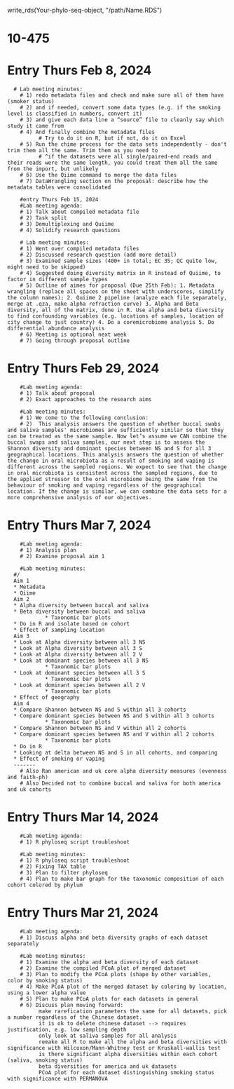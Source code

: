 write_rds(Your-phylo-seq-object, "/path/Name.RDS")
# 10-475

# Entry Thurs Feb 8, 2024 
      # Lab meeting minutes: 
        # 1) redo metadata files and check and make sure all of them have (smoker status) 
        # 2) and if needed, convert some data types (e.g. if the smoking level is classified in numbers, convert it) 
        # 3) and give each data line a “source” file to cleanly say which study it came from 
        # 4) And finally combine the metadata files 
              # Try to do it on R, but if not, do it on Excel 
        # 5) Run the chime process for the data sets independently - don't trim them all the same. Trim them as you need to
              # ^if the datasets were all single/paired-end reads and their reads were the same length, you could treat them all the same from the import, but unlikely 
        # 6) Use the Qiime command to merge the data files 
        # 7) DataWrangling section on the proposal: describe how the metadata tables were consolidated 

        #entry Thurs Feb 15, 2024
        #Lab meeting agenda: 
        # 1) Talk about compiled metadata file 
        # 2) Task split
        # 3) Demultiplexing and Quiime
        # 4) Solidify research questions

        # Lab meeting minutes: 
        # 1) Went over compiled metadata files
        # 2) Discussed research question (add more detail)
        # 3) Examined sample sizes (400+ in total; EC 35; QC quite low, might need to be skipped)
        # 4) Suggested doing diversity matrix in R instead of Quiime, to factor in different sample types
        # 5) Outline of aimes for proposal (Due 25th Feb): 1. Metadata wrangling (replace all spaces on the sheet with underscores, simplify the column names); 2. Quiime 2 pipeline (analyze each file separately, merge at .qza, make alpha refraction curve) 3. Alpha and Beta diversity, all of the matrix, done in R. Use alpha and beta diversity to find confounding variables (e.g. locations of samples, location of city change to just country) 4. Do a coremicrobiome analysis 5. Do differential abundance analysis
        # 6) Meeting is optional next week
        # 7) Going through proposal outline
        
# Entry Thurs Feb 29, 2024
        #Lab meeting agenda: 
        # 1) Talk about proposal 
        # 2) Exact approaches to the research aims

        #Lab meeting minutes: 
        # 1) We come to the following conclusion:
        # 2)  This analysis answers the question of whether buccal swabs and saliva samples' microbiomes are sufficiently similar so that they can be treated as the same sample. Now let’s assume we CAN combine the buccal swaps and saliva samples, our next step is to assess the Shannon diversity and dominant species between NS and S for all 3 geographical locations. This analysis answers the question of whether the change in oral microbiota as a result of smoking and vaping is different across the sampled regions. We expect to see that the change in oral microbiota is consistent across the sampled regions, due to the applied stressor to the oral microbiome being the same from the behaviour of smoking and vaping regardless of the geographical location. If the change is similar, we can combine the data sets for a more comprehensive analysis of our objectives.
    

# Entry Thurs Mar 7, 2024
        #Lab meeting agenda: 
        # 1) Analysis plan 
        # 2) Examine proposal aim 1

        #Lab meeting minutes: 
      #/
      Aim 1
      * Metadata 
      * Qiime 
      Aim 2
      * Alpha diversity between buccal and saliva
      * Beta diversity between buccal and saliva
                * Taxonomic bar plots
      * Do in R and isolate based on cohort 
      * Effect of sampling location 
      Aim 3
      * Look at Alpha diversity between all 3 NS
      * Look at Alpha diversity between all 3 S
      * Look at Alpha diversity between all 2 V
      * Look at dominant species between all 3 NS
                * Taxonomic bar plots
      * Look at dominant species between all 3 S
                * Taxonomic bar plots
      * Look at dominant species between all 2 V
                * Taxonomic bar plots
      * Effect of geography 
      Aim 4
      * Compare Shannon between NS and S within all 3 cohorts 
      * Compare dominant species between NS and S within all 3 cohorts 
                * Taxonomic bar plots
      * Compare Shannon between NS and V within all 2 cohorts 
      * Compare dominant species between NS and V within all 2 cohorts 
                * Taxonomic bar plots
      * Do in R 
      * Looking at delta between NS and S in all cohorts, and comparing 
      * Effect of smoking or vaping
      -------
        # Also Ran american and uk core alpha diversity measures (evenness and faith-ph) 
        # Also Decided not to combine buccal and saliva for both america and uk cohorts

 # Entry Thurs Mar 14, 2024
        #Lab meeting agenda: 
        # 1) R phyloseq script troubleshoot 

        #Lab meeting minutes: 
        # 1) R phyloseq script troubleshoot
        # 2) Fixing TAX table 
        # 3) Plan to filter phyloseq
        # 4) Plan to make bar graph for the taxonomic composition of each cohort colored by phylum

 # Entry Thurs Mar 21, 2024
        #Lab meeting agenda: 
        # 1) Discuss alpha and beta diversity graphs of each dataset separately 

        #Lab meeting minutes: 
        # 1) Examine the alpha and beta diversity of each dataset
        # 2) Examine the compiled PCoA plot of merged dataset
        # 3) Plan to modify the PCoA plots (shape by other variables, color by smoking status)
        # 4) Make PCoA plot of the merged dataset by coloring by location, using a lower alpha value
        # 5) Plan to make PCoA plots for each datasets in general
        # 6) Discuss plan moving forward: 
              make rarefication parameters the same for all datasets, pick a number regardless of the Chinese dataset. 
              it is ok to delete chinese dataset --> requires justification, e.g. low sampling depth 
              only look at saliva samples for all analysis
              remake all R to make all the alpha and beta diversities with significance with Wilcoxon/Mann-Whitney test or Kruskall-wallis test
              is there significant alpha diversities within each cohort (saliva, smoking status)
              beta diversities for america and uk datasets 
              PCoA plot for each dataset distinguishing smoking status with significance with PERMANOVA 
     
